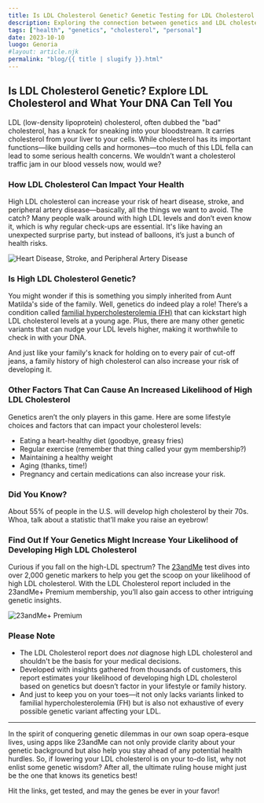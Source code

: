 ```yaml
---
title: Is LDL Cholesterol Genetic? Genetic Testing for LDL Cholesterol - 23andMe
description: Exploring the connection between genetics and LDL cholesterol levels and how 23andMe can help you understand your risks.
tags: ["health", "genetics", "cholesterol", "personal"]
date: 2023-10-10
luogo: Genoria
#layout: article.njk
permalink: "blog/{{ title | slugify }}.html"
---
```


## Is LDL Cholesterol Genetic? Explore LDL Cholesterol and What Your DNA Can Tell You

LDL (low-density lipoprotein) cholesterol, often dubbed the "bad" cholesterol, has a knack for sneaking into your bloodstream. It carries cholesterol from your liver to your cells. While cholesterol has its important functions—like building cells and hormones—too much of this LDL fella can lead to some serious health concerns. We wouldn’t want a cholesterol traffic jam in our blood vessels now, would we?

### How LDL Cholesterol Can Impact Your Health

High LDL cholesterol can increase your risk of heart disease, stroke, and peripheral artery disease—basically, all the things we want to avoid. The catch? Many people walk around with high LDL levels and don’t even know it, which is why regular check-ups are essential. It's like having an unexpected surprise party, but instead of balloons, it’s just a bunch of health risks.

![Heart Disease, Stroke, and Peripheral Artery Disease](https://www.23andme.com/wp-content/uploads/sites/2/2021/08/Screen-Shot-2021-08-12-at-5.00.26-PM.png)

### Is High LDL Cholesterol Genetic?

You might wonder if this is something you simply inherited from Aunt Matilda's side of the family. Well, genetics do indeed play a role! There’s a condition called [familial hypercholesterolemia (FH)](https://www.23andme.com/topics/health-predispositions/fh/) that can kickstart high LDL cholesterol levels at a young age. Plus, there are many other genetic variants that can nudge your LDL levels higher, making it worthwhile to check in with your DNA.

And just like your family's knack for holding on to every pair of cut-off jeans, a family history of high cholesterol can also increase your risk of developing it.

### Other Factors That Can Cause An Increased Likelihood of High LDL Cholesterol

Genetics aren’t the only players in this game. Here are some lifestyle choices and factors that can impact your cholesterol levels: 

- Eating a heart-healthy diet (goodbye, greasy fries)
- Regular exercise (remember that thing called your gym membership?)
- Maintaining a healthy weight
- Aging (thanks, time!)
- Pregnancy and certain medications can also increase your risk.

### Did You Know?

About 55% of people in the U.S. will develop high cholesterol by their 70s. Whoa, talk about a statistic that’ll make you raise an eyebrow!

### Find Out If Your Genetics Might Increase Your Likelihood of Developing High LDL Cholesterol

Curious if you fall on the high-LDL spectrum? The [23andMe](https://www.23andme.com/) test dives into over 2,000 genetic markers to help you get the scoop on your likelihood of high LDL cholesterol. With the LDL Cholesterol report included in the 23andMe+ Premium membership, you’ll also gain access to other intriguing genetic insights. 

![23andMe+ Premium](https://www.23andme.com/uploads/sites/2/20240109213029/Premium.jpg)

### Please Note

- The LDL Cholesterol report does *not* diagnose high LDL cholesterol and shouldn't be the basis for your medical decisions. 
- Developed with insights gathered from thousands of customers, this report estimates your likelihood of developing high LDL cholesterol based on genetics but doesn’t factor in your lifestyle or family history. 
- And just to keep you on your toes—it not only lacks variants linked to familial hypercholesterolemia (FH) but is also not exhaustive of every possible genetic variant affecting your LDL.

---

In the spirit of conquering genetic dilemmas in our own soap opera-esque lives, using apps like 23andMe can not only provide clarity about your genetic background but also help you stay ahead of any potential health hurdles. So, if lowering your LDL cholesterol is on your to-do list, why not enlist some genetic wisdom? After all, the ultimate ruling house might just be the one that knows its genetics best! 

Hit the links, get tested, and may the genes be ever in your favor!